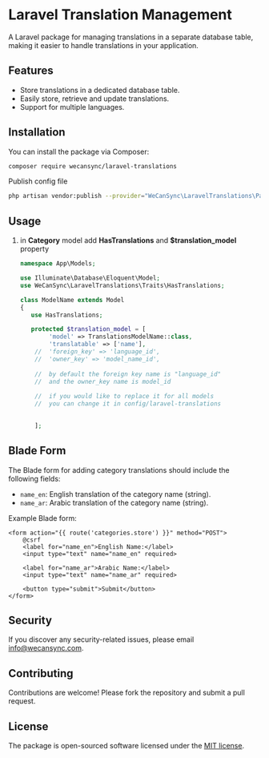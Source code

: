 # Laravel Translation Management

A Laravel package for managing translations in a separate database table, making it easier to handle translations in your application.


## Features
- Store translations in a dedicated database table.
- Easily store, retrieve and update translations.
- Support for multiple languages.


## Installation
You can install the package via Composer:

```bash
composer require wecansync/laravel-translations
```

Publish config file
```bash
php artisan vendor:publish --provider="WeCanSync\LaravelTranslations\PackageServiceProvider"
```

## Usage

1. in <b>Category</b> model add <b>HasTranslations</b> and <b>$translation_model</b> property

    ```php
    namespace App\Models;
    
    use Illuminate\Database\Eloquent\Model;
    use WeCanSync\LaravelTranslations\Traits\HasTranslations;
    
    class ModelName extends Model
    {
       use HasTranslations;
   
       protected $translation_model = [
            'model' => TranslationsModelName::class,
            'translatable' => ['name'],
        //  'foreign_key' => 'language_id', 
        //  'owner_key' => 'model_name_id',
       
        //  by default the foreign key name is "language_id"
        //  and the owner_key name is model_id
       
        //  if you would like to replace it for all models
        //  you can change it in config/laravel-translations
       
    
        ]; 
    ```
## Blade Form

The Blade form for adding category translations should include the following fields:

- `name_en`: English translation of the category name (string).
- `name_ar`: Arabic translation of the category name (string).

Example Blade form:

```blade
<form action="{{ route('categories.store') }}" method="POST">
    @csrf
    <label for="name_en">English Name:</label>
    <input type="text" name="name_en" required>

    <label for="name_ar">Arabic Name:</label>
    <input type="text" name="name_ar" required>

    <button type="submit">Submit</button>
</form>
```

## Security
If you discover any security-related issues, please email info@wecansync.com.

## Contributing
Contributions are welcome! Please fork the repository and submit a pull request.

## License
The package is open-sourced software licensed under the [MIT license](https://opensource.org/licenses/MIT).
